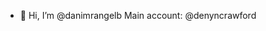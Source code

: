 - 👋 Hi, I’m @danimrangelb
  Main account: @denyncrawford

<!---
danimrangelb/danimrangelb is a ✨ special ✨ repository because its `README.md` (this file) appears on your GitHub profile.
You can click the Preview link to take a look at your changes.
--->

